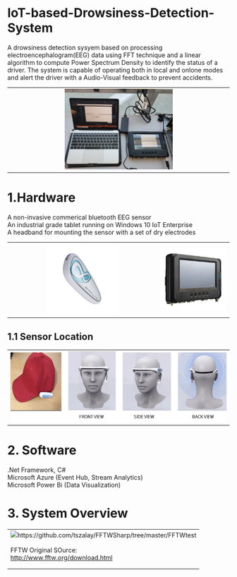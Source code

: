 # IoT-based-Drowsiness-Detection-System
A drowsiness detection sysyem based on processing electroencephalogram(EEG) data using FFT technique and a linear algorithm to compute Power Spectrum Density to identify the status of a driver. The system is capable of operating both in local and onlone modes and alert the driver with a Audio-Visual feedback to prevent accidents. 

<table>
  <tr align="center"><td><img src = 'img/system.jpg' width="50%" ></td></tr>
</table>

<H1>1.Hardware </H1>
A non-invasive commerical bluetooth EEG sensor <br>
An industrial grade tablet running on Windows 10 IoT Enterprise<br>
A headband for mounting the sensor with a set of dry electrodes<br>

<table>
  <tr align="center"><td> <img src ='img/eegsensor.jpg' width="50%" height="50%"> </td> <td> <img src='img/mt7000.jpg'> </td></tr>
</table>

<H2> 1.1 Sensor Location </H2>
<table>
  <tr><td> <img src = 'img/sensorlocation.jpg'> </td></tr>
</table>

<H1> 2. Software </H1>
.Net Framework, C# <br>
Microsoft Azure (Event Hub, Stream Analytics) <br>
Microsoft Power Bi (Data Visualization) <br>

<H1> 3. System Overview </H1>
<table>
  <tr><td> <img src = "img/systemdesign.PNG'> </td></tr>
</table>
(1) Sensor (headset + EEG sensor) <br>
(2) Tablet running on Windows 10 IoT Enterprise OS (Local Mode) <br>
(3) Azure + Power Bi (Online Mode) <br>

<H2> 3.1 FFTW Wrapper - libfftw3-3.dll </H2>

FFTW is a C subroutine library for computing the discrete Fourier transform (DFT) in one or more dimensions, of arbitrary input size, and of both real and complex data.<br>

FFTW wrapper written by Tamas Szalay:<br>
https://github.com/tszalay/FFTWSharp/tree/master/FFTWtest<br>
<br>
FFTW Original SOurce:<br>
http://www.fftw.org/download.html<br>
